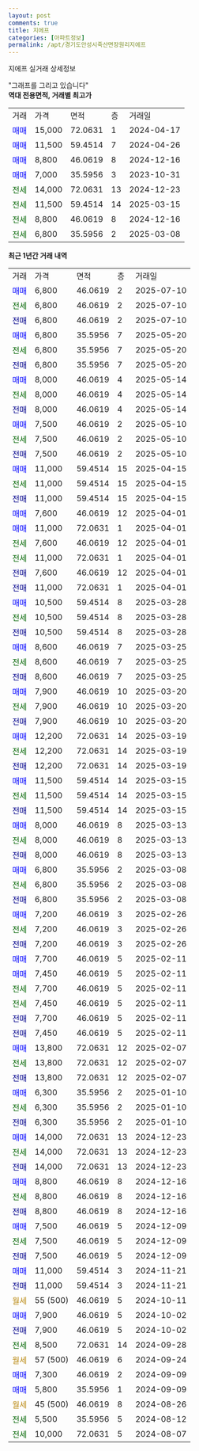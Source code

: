 ```yaml
---
layout: post
comments: true
title: 지에프
categories: [아파트정보]
permalink: /apt/경기도안성시죽산면장원리지에프
---
```


지에프 실거래 상세정보

<script type="text/javascript">
  google.charts.load('current', {'packages':['line', 'corechart']});
  google.charts.setOnLoadCallback(drawChart);

  function drawChart() {
    var data = new google.visualization.DataTable();
    data.addColumn('date', '거래일');
    data.addColumn('number', "매매");
    data.addColumn('number', "전세");
    data.addColumn('number', "전매");

    data.addRows([[new Date(Date.parse("2025-07-10")), 6800, null, null], [new Date(Date.parse("2025-07-10")), null, 6800, null], [new Date(Date.parse("2025-07-10")), null, null, 6800], [new Date(Date.parse("2025-05-20")), 6800, null, null], [new Date(Date.parse("2025-05-20")), null, 6800, null], [new Date(Date.parse("2025-05-20")), null, null, 6800], [new Date(Date.parse("2025-05-14")), 8000, null, null], [new Date(Date.parse("2025-05-14")), null, 8000, null], [new Date(Date.parse("2025-05-14")), null, null, 8000], [new Date(Date.parse("2025-05-10")), 7500, null, null], [new Date(Date.parse("2025-05-10")), null, 7500, null], [new Date(Date.parse("2025-05-10")), null, null, 7500], [new Date(Date.parse("2025-04-15")), 11000, null, null], [new Date(Date.parse("2025-04-15")), null, 11000, null], [new Date(Date.parse("2025-04-15")), null, null, 11000], [new Date(Date.parse("2025-04-01")), 7600, null, null], [new Date(Date.parse("2025-04-01")), 11000, null, null], [new Date(Date.parse("2025-04-01")), null, 7600, null], [new Date(Date.parse("2025-04-01")), null, 11000, null], [new Date(Date.parse("2025-04-01")), null, null, 7600], [new Date(Date.parse("2025-04-01")), null, null, 11000], [new Date(Date.parse("2025-03-28")), 10500, null, null], [new Date(Date.parse("2025-03-28")), null, 10500, null], [new Date(Date.parse("2025-03-28")), null, null, 10500], [new Date(Date.parse("2025-03-25")), 8600, null, null], [new Date(Date.parse("2025-03-25")), null, 8600, null], [new Date(Date.parse("2025-03-25")), null, null, 8600], [new Date(Date.parse("2025-03-20")), 7900, null, null], [new Date(Date.parse("2025-03-20")), null, 7900, null], [new Date(Date.parse("2025-03-20")), null, null, 7900], [new Date(Date.parse("2025-03-19")), 12200, null, null], [new Date(Date.parse("2025-03-19")), null, 12200, null], [new Date(Date.parse("2025-03-19")), null, null, 12200], [new Date(Date.parse("2025-03-15")), 11500, null, null], [new Date(Date.parse("2025-03-15")), null, 11500, null], [new Date(Date.parse("2025-03-15")), null, null, 11500], [new Date(Date.parse("2025-03-13")), 8000, null, null], [new Date(Date.parse("2025-03-13")), null, 8000, null], [new Date(Date.parse("2025-03-13")), null, null, 8000], [new Date(Date.parse("2025-03-08")), 6800, null, null], [new Date(Date.parse("2025-03-08")), null, 6800, null], [new Date(Date.parse("2025-03-08")), null, null, 6800], [new Date(Date.parse("2025-02-26")), 7200, null, null], [new Date(Date.parse("2025-02-26")), null, 7200, null], [new Date(Date.parse("2025-02-26")), null, null, 7200], [new Date(Date.parse("2025-02-11")), 7700, null, null], [new Date(Date.parse("2025-02-11")), 7450, null, null], [new Date(Date.parse("2025-02-11")), null, 7700, null], [new Date(Date.parse("2025-02-11")), null, 7450, null], [new Date(Date.parse("2025-02-11")), null, null, 7700], [new Date(Date.parse("2025-02-11")), null, null, 7450], [new Date(Date.parse("2025-02-07")), 13800, null, null], [new Date(Date.parse("2025-02-07")), null, 13800, null], [new Date(Date.parse("2025-02-07")), null, null, 13800], [new Date(Date.parse("2025-01-10")), 6300, null, null], [new Date(Date.parse("2025-01-10")), null, 6300, null], [new Date(Date.parse("2025-01-10")), null, null, 6300], [new Date(Date.parse("2024-12-23")), 14000, null, null], [new Date(Date.parse("2024-12-23")), null, 14000, null], [new Date(Date.parse("2024-12-23")), null, null, 14000], [new Date(Date.parse("2024-12-16")), 8800, null, null], [new Date(Date.parse("2024-12-16")), null, 8800, null], [new Date(Date.parse("2024-12-16")), null, null, 8800], [new Date(Date.parse("2024-12-09")), 7500, null, null], [new Date(Date.parse("2024-12-09")), null, 7500, null], [new Date(Date.parse("2024-12-09")), null, null, 7500], [new Date(Date.parse("2024-11-21")), 11000, null, null], [new Date(Date.parse("2024-11-21")), null, null, 11000], [new Date(Date.parse("2024-10-11")), null, null, null], [new Date(Date.parse("2024-10-02")), 7900, null, null], [new Date(Date.parse("2024-10-02")), null, null, 7900], [new Date(Date.parse("2024-09-28")), null, 8500, null], [new Date(Date.parse("2024-09-24")), null, null, null], [new Date(Date.parse("2024-09-09")), 7300, null, null], [new Date(Date.parse("2024-09-09")), 5800, null, null], [new Date(Date.parse("2024-08-26")), null, null, null], [new Date(Date.parse("2024-08-12")), null, 5500, null], [new Date(Date.parse("2024-08-07")), null, 10000, null]]);

    var options = {
      hAxis: {
        format: 'yyyy/MM/dd'
      },    
      lineWidth: 0,
      pointsVisible: true,    
      title: '최근 1년간 유형별 실거래가 분포',
      legend: { position: 'bottom' }
    };

    var formatter = new google.visualization.NumberFormat({pattern:'###,###'} );
    formatter.format(data, 1);
    formatter.format(data, 2);
    
    setTimeout(function() {
        var chart = new google.visualization.LineChart(document.getElementById('columnchart_material'));
        chart.draw(data, (options));
        document.getElementById('loading').style.display = 'none';
    }, 200);
  }
</script>


<div id="loading" style="z-index:20; display: block; margin-left: 0px">"그래프를 그리고 있습니다"</div>
<div id="columnchart_material" style="width: 95%; margin-left: 0px; display: block"></div>
<!-- contents start -->
<b>역대 전용면적, 거래별 최고가</b>
<table class="sortable">
    <tr>
      <td>거래</td>
      <td>가격</td>
      <td>면적</td>
      <td>층</td>
      <td>거래일</td>
    </tr>
        <tr>
          <td><a style="color: blue">매매</a></td>
          <td>15,000</td>
          <td>72.0631</td>
          <td>1</td>
          <td>2024-04-17</td>
        </tr>            <tr>
          <td><a style="color: blue">매매</a></td>
          <td>11,500</td>
          <td>59.4514</td>
          <td>7</td>
          <td>2024-04-26</td>
        </tr>            <tr>
          <td><a style="color: blue">매매</a></td>
          <td>8,800</td>
          <td>46.0619</td>
          <td>8</td>
          <td>2024-12-16</td>
        </tr>            <tr>
          <td><a style="color: blue">매매</a></td>
          <td>7,000</td>
          <td>35.5956</td>
          <td>3</td>
          <td>2023-10-31</td>
        </tr>        
        <tr>
              <td><a style="color: darkgreen">전세</a></td>
              <td>14,000</td>
              <td>72.0631</td>
              <td>13</td>
              <td>2024-12-23</td>
            </tr>            <tr>
              <td><a style="color: darkgreen">전세</a></td>
              <td>11,500</td>
              <td>59.4514</td>
              <td>14</td>
              <td>2025-03-15</td>
            </tr>            <tr>
              <td><a style="color: darkgreen">전세</a></td>
              <td>8,800</td>
              <td>46.0619</td>
              <td>8</td>
              <td>2024-12-16</td>
            </tr>            <tr>
              <td><a style="color: darkgreen">전세</a></td>
              <td>6,800</td>
              <td>35.5956</td>
              <td>2</td>
              <td>2025-03-08</td>
            </tr>        
    
</table>

<b>최근 1년간 거래 내역</b>

<table class="sortable">
    <tr>
      <td>거래</td>
      <td>가격</td>
      <td>면적</td>
      <td>층</td>
      <td>거래일</td>
    </tr>
    <tr>
      <td><a style="color: blue">매매</a></td>
      <td>6,800</td>
      <td>46.0619</td>
      <td>2</td>
      <td>2025-07-10</td>
    </tr>          <tr>
      <td><a style="color: darkgreen">전세</a></td>
      <td>6,800</td>
      <td>46.0619</td>
      <td>2</td>
      <td>2025-07-10</td>
    </tr>          <tr>
      <td><a style="color: darkblue">전매</a></td>
      <td>6,800</td>
      <td>46.0619</td>
      <td>2</td>
      <td>2025-07-10</td>
    </tr>          <tr>
      <td><a style="color: blue">매매</a></td>
      <td>6,800</td>
      <td>35.5956</td>
      <td>7</td>
      <td>2025-05-20</td>
    </tr>          <tr>
      <td><a style="color: darkgreen">전세</a></td>
      <td>6,800</td>
      <td>35.5956</td>
      <td>7</td>
      <td>2025-05-20</td>
    </tr>          <tr>
      <td><a style="color: darkblue">전매</a></td>
      <td>6,800</td>
      <td>35.5956</td>
      <td>7</td>
      <td>2025-05-20</td>
    </tr>          <tr>
      <td><a style="color: blue">매매</a></td>
      <td>8,000</td>
      <td>46.0619</td>
      <td>4</td>
      <td>2025-05-14</td>
    </tr>          <tr>
      <td><a style="color: darkgreen">전세</a></td>
      <td>8,000</td>
      <td>46.0619</td>
      <td>4</td>
      <td>2025-05-14</td>
    </tr>          <tr>
      <td><a style="color: darkblue">전매</a></td>
      <td>8,000</td>
      <td>46.0619</td>
      <td>4</td>
      <td>2025-05-14</td>
    </tr>          <tr>
      <td><a style="color: blue">매매</a></td>
      <td>7,500</td>
      <td>46.0619</td>
      <td>2</td>
      <td>2025-05-10</td>
    </tr>          <tr>
      <td><a style="color: darkgreen">전세</a></td>
      <td>7,500</td>
      <td>46.0619</td>
      <td>2</td>
      <td>2025-05-10</td>
    </tr>          <tr>
      <td><a style="color: darkblue">전매</a></td>
      <td>7,500</td>
      <td>46.0619</td>
      <td>2</td>
      <td>2025-05-10</td>
    </tr>          <tr>
      <td><a style="color: blue">매매</a></td>
      <td>11,000</td>
      <td>59.4514</td>
      <td>15</td>
      <td>2025-04-15</td>
    </tr>          <tr>
      <td><a style="color: darkgreen">전세</a></td>
      <td>11,000</td>
      <td>59.4514</td>
      <td>15</td>
      <td>2025-04-15</td>
    </tr>          <tr>
      <td><a style="color: darkblue">전매</a></td>
      <td>11,000</td>
      <td>59.4514</td>
      <td>15</td>
      <td>2025-04-15</td>
    </tr>          <tr>
      <td><a style="color: blue">매매</a></td>
      <td>7,600</td>
      <td>46.0619</td>
      <td>12</td>
      <td>2025-04-01</td>
    </tr>          <tr>
      <td><a style="color: blue">매매</a></td>
      <td>11,000</td>
      <td>72.0631</td>
      <td>1</td>
      <td>2025-04-01</td>
    </tr>          <tr>
      <td><a style="color: darkgreen">전세</a></td>
      <td>7,600</td>
      <td>46.0619</td>
      <td>12</td>
      <td>2025-04-01</td>
    </tr>          <tr>
      <td><a style="color: darkgreen">전세</a></td>
      <td>11,000</td>
      <td>72.0631</td>
      <td>1</td>
      <td>2025-04-01</td>
    </tr>          <tr>
      <td><a style="color: darkblue">전매</a></td>
      <td>7,600</td>
      <td>46.0619</td>
      <td>12</td>
      <td>2025-04-01</td>
    </tr>          <tr>
      <td><a style="color: darkblue">전매</a></td>
      <td>11,000</td>
      <td>72.0631</td>
      <td>1</td>
      <td>2025-04-01</td>
    </tr>          <tr>
      <td><a style="color: blue">매매</a></td>
      <td>10,500</td>
      <td>59.4514</td>
      <td>8</td>
      <td>2025-03-28</td>
    </tr>          <tr>
      <td><a style="color: darkgreen">전세</a></td>
      <td>10,500</td>
      <td>59.4514</td>
      <td>8</td>
      <td>2025-03-28</td>
    </tr>          <tr>
      <td><a style="color: darkblue">전매</a></td>
      <td>10,500</td>
      <td>59.4514</td>
      <td>8</td>
      <td>2025-03-28</td>
    </tr>          <tr>
      <td><a style="color: blue">매매</a></td>
      <td>8,600</td>
      <td>46.0619</td>
      <td>7</td>
      <td>2025-03-25</td>
    </tr>          <tr>
      <td><a style="color: darkgreen">전세</a></td>
      <td>8,600</td>
      <td>46.0619</td>
      <td>7</td>
      <td>2025-03-25</td>
    </tr>          <tr>
      <td><a style="color: darkblue">전매</a></td>
      <td>8,600</td>
      <td>46.0619</td>
      <td>7</td>
      <td>2025-03-25</td>
    </tr>          <tr>
      <td><a style="color: blue">매매</a></td>
      <td>7,900</td>
      <td>46.0619</td>
      <td>10</td>
      <td>2025-03-20</td>
    </tr>          <tr>
      <td><a style="color: darkgreen">전세</a></td>
      <td>7,900</td>
      <td>46.0619</td>
      <td>10</td>
      <td>2025-03-20</td>
    </tr>          <tr>
      <td><a style="color: darkblue">전매</a></td>
      <td>7,900</td>
      <td>46.0619</td>
      <td>10</td>
      <td>2025-03-20</td>
    </tr>          <tr>
      <td><a style="color: blue">매매</a></td>
      <td>12,200</td>
      <td>72.0631</td>
      <td>14</td>
      <td>2025-03-19</td>
    </tr>          <tr>
      <td><a style="color: darkgreen">전세</a></td>
      <td>12,200</td>
      <td>72.0631</td>
      <td>14</td>
      <td>2025-03-19</td>
    </tr>          <tr>
      <td><a style="color: darkblue">전매</a></td>
      <td>12,200</td>
      <td>72.0631</td>
      <td>14</td>
      <td>2025-03-19</td>
    </tr>          <tr>
      <td><a style="color: blue">매매</a></td>
      <td>11,500</td>
      <td>59.4514</td>
      <td>14</td>
      <td>2025-03-15</td>
    </tr>          <tr>
      <td><a style="color: darkgreen">전세</a></td>
      <td>11,500</td>
      <td>59.4514</td>
      <td>14</td>
      <td>2025-03-15</td>
    </tr>          <tr>
      <td><a style="color: darkblue">전매</a></td>
      <td>11,500</td>
      <td>59.4514</td>
      <td>14</td>
      <td>2025-03-15</td>
    </tr>          <tr>
      <td><a style="color: blue">매매</a></td>
      <td>8,000</td>
      <td>46.0619</td>
      <td>8</td>
      <td>2025-03-13</td>
    </tr>          <tr>
      <td><a style="color: darkgreen">전세</a></td>
      <td>8,000</td>
      <td>46.0619</td>
      <td>8</td>
      <td>2025-03-13</td>
    </tr>          <tr>
      <td><a style="color: darkblue">전매</a></td>
      <td>8,000</td>
      <td>46.0619</td>
      <td>8</td>
      <td>2025-03-13</td>
    </tr>          <tr>
      <td><a style="color: blue">매매</a></td>
      <td>6,800</td>
      <td>35.5956</td>
      <td>2</td>
      <td>2025-03-08</td>
    </tr>          <tr>
      <td><a style="color: darkgreen">전세</a></td>
      <td>6,800</td>
      <td>35.5956</td>
      <td>2</td>
      <td>2025-03-08</td>
    </tr>          <tr>
      <td><a style="color: darkblue">전매</a></td>
      <td>6,800</td>
      <td>35.5956</td>
      <td>2</td>
      <td>2025-03-08</td>
    </tr>          <tr>
      <td><a style="color: blue">매매</a></td>
      <td>7,200</td>
      <td>46.0619</td>
      <td>3</td>
      <td>2025-02-26</td>
    </tr>          <tr>
      <td><a style="color: darkgreen">전세</a></td>
      <td>7,200</td>
      <td>46.0619</td>
      <td>3</td>
      <td>2025-02-26</td>
    </tr>          <tr>
      <td><a style="color: darkblue">전매</a></td>
      <td>7,200</td>
      <td>46.0619</td>
      <td>3</td>
      <td>2025-02-26</td>
    </tr>          <tr>
      <td><a style="color: blue">매매</a></td>
      <td>7,700</td>
      <td>46.0619</td>
      <td>5</td>
      <td>2025-02-11</td>
    </tr>          <tr>
      <td><a style="color: blue">매매</a></td>
      <td>7,450</td>
      <td>46.0619</td>
      <td>5</td>
      <td>2025-02-11</td>
    </tr>          <tr>
      <td><a style="color: darkgreen">전세</a></td>
      <td>7,700</td>
      <td>46.0619</td>
      <td>5</td>
      <td>2025-02-11</td>
    </tr>          <tr>
      <td><a style="color: darkgreen">전세</a></td>
      <td>7,450</td>
      <td>46.0619</td>
      <td>5</td>
      <td>2025-02-11</td>
    </tr>          <tr>
      <td><a style="color: darkblue">전매</a></td>
      <td>7,700</td>
      <td>46.0619</td>
      <td>5</td>
      <td>2025-02-11</td>
    </tr>          <tr>
      <td><a style="color: darkblue">전매</a></td>
      <td>7,450</td>
      <td>46.0619</td>
      <td>5</td>
      <td>2025-02-11</td>
    </tr>          <tr>
      <td><a style="color: blue">매매</a></td>
      <td>13,800</td>
      <td>72.0631</td>
      <td>12</td>
      <td>2025-02-07</td>
    </tr>          <tr>
      <td><a style="color: darkgreen">전세</a></td>
      <td>13,800</td>
      <td>72.0631</td>
      <td>12</td>
      <td>2025-02-07</td>
    </tr>          <tr>
      <td><a style="color: darkblue">전매</a></td>
      <td>13,800</td>
      <td>72.0631</td>
      <td>12</td>
      <td>2025-02-07</td>
    </tr>          <tr>
      <td><a style="color: blue">매매</a></td>
      <td>6,300</td>
      <td>35.5956</td>
      <td>2</td>
      <td>2025-01-10</td>
    </tr>          <tr>
      <td><a style="color: darkgreen">전세</a></td>
      <td>6,300</td>
      <td>35.5956</td>
      <td>2</td>
      <td>2025-01-10</td>
    </tr>          <tr>
      <td><a style="color: darkblue">전매</a></td>
      <td>6,300</td>
      <td>35.5956</td>
      <td>2</td>
      <td>2025-01-10</td>
    </tr>          <tr>
      <td><a style="color: blue">매매</a></td>
      <td>14,000</td>
      <td>72.0631</td>
      <td>13</td>
      <td>2024-12-23</td>
    </tr>          <tr>
      <td><a style="color: darkgreen">전세</a></td>
      <td>14,000</td>
      <td>72.0631</td>
      <td>13</td>
      <td>2024-12-23</td>
    </tr>          <tr>
      <td><a style="color: darkblue">전매</a></td>
      <td>14,000</td>
      <td>72.0631</td>
      <td>13</td>
      <td>2024-12-23</td>
    </tr>          <tr>
      <td><a style="color: blue">매매</a></td>
      <td>8,800</td>
      <td>46.0619</td>
      <td>8</td>
      <td>2024-12-16</td>
    </tr>          <tr>
      <td><a style="color: darkgreen">전세</a></td>
      <td>8,800</td>
      <td>46.0619</td>
      <td>8</td>
      <td>2024-12-16</td>
    </tr>          <tr>
      <td><a style="color: darkblue">전매</a></td>
      <td>8,800</td>
      <td>46.0619</td>
      <td>8</td>
      <td>2024-12-16</td>
    </tr>          <tr>
      <td><a style="color: blue">매매</a></td>
      <td>7,500</td>
      <td>46.0619</td>
      <td>5</td>
      <td>2024-12-09</td>
    </tr>          <tr>
      <td><a style="color: darkgreen">전세</a></td>
      <td>7,500</td>
      <td>46.0619</td>
      <td>5</td>
      <td>2024-12-09</td>
    </tr>          <tr>
      <td><a style="color: darkblue">전매</a></td>
      <td>7,500</td>
      <td>46.0619</td>
      <td>5</td>
      <td>2024-12-09</td>
    </tr>          <tr>
      <td><a style="color: blue">매매</a></td>
      <td>11,000</td>
      <td>59.4514</td>
      <td>3</td>
      <td>2024-11-21</td>
    </tr>          <tr>
      <td><a style="color: darkblue">전매</a></td>
      <td>11,000</td>
      <td>59.4514</td>
      <td>3</td>
      <td>2024-11-21</td>
    </tr>          <tr>
      <td><a style="color: darkgoldenrod">월세</a></td>
      <td>55 (500)</td>
      <td>46.0619</td>
      <td>5</td>
      <td>2024-10-11</td>
    </tr>          <tr>
      <td><a style="color: blue">매매</a></td>
      <td>7,900</td>
      <td>46.0619</td>
      <td>5</td>
      <td>2024-10-02</td>
    </tr>          <tr>
      <td><a style="color: darkblue">전매</a></td>
      <td>7,900</td>
      <td>46.0619</td>
      <td>5</td>
      <td>2024-10-02</td>
    </tr>          <tr>
      <td><a style="color: darkgreen">전세</a></td>
      <td>8,500</td>
      <td>72.0631</td>
      <td>14</td>
      <td>2024-09-28</td>
    </tr>          <tr>
      <td><a style="color: darkgoldenrod">월세</a></td>
      <td>57 (500)</td>
      <td>46.0619</td>
      <td>6</td>
      <td>2024-09-24</td>
    </tr>          <tr>
      <td><a style="color: blue">매매</a></td>
      <td>7,300</td>
      <td>46.0619</td>
      <td>2</td>
      <td>2024-09-09</td>
    </tr>          <tr>
      <td><a style="color: blue">매매</a></td>
      <td>5,800</td>
      <td>35.5956</td>
      <td>1</td>
      <td>2024-09-09</td>
    </tr>          <tr>
      <td><a style="color: darkgoldenrod">월세</a></td>
      <td>45 (500)</td>
      <td>46.0619</td>
      <td>8</td>
      <td>2024-08-26</td>
    </tr>          <tr>
      <td><a style="color: darkgreen">전세</a></td>
      <td>5,500</td>
      <td>35.5956</td>
      <td>5</td>
      <td>2024-08-12</td>
    </tr>          <tr>
      <td><a style="color: darkgreen">전세</a></td>
      <td>10,000</td>
      <td>72.0631</td>
      <td>5</td>
      <td>2024-08-07</td>
    </tr>      </table>
<!-- contents end -->    

